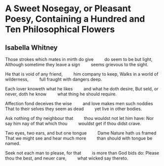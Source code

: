 # A Sweet Nosegay, or Pleasant Poesy, Containing a Hundred and Ten Philosophical Flowers
## Isabella Whitney
Those strokes which mates in mirth do give
        do seem to be but light,
Although sometime they leave a sign
        seems grievous to the sight.

He that is void of any friend,
        him company to keep,
Walks in a world of wilderness,
        full fraught with dangers deep.

Each lover knoweth what he likes
        and what he doth desire,
But seld, or never, doth he know
        what thing he should require.

Affection fond deceives the wise
        and love makes men such noddies
That to their selves they seem as dead
        yet live in other bodies.

Ask nothing of thy neighbour that
        thou wouldst not let him have:
Nor say him nay of that which thou
        wouldst get if thou didst crave.

Two eyes, two ears, and but one tongue
        Dame Nature hath us framed
That we might see and hear much more
        than should with tongue be named.

Seek not each man to please, for that
        is more than God bids do:
Please thou the best, and neuer care,
        what wicked say thereto.